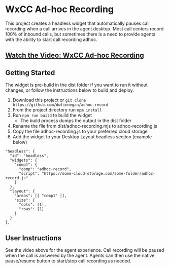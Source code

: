 # WxCC Ad-hoc Recording

This project creates a headless widget that automatically pauses call recording when a call arrives in the agent desktop.  Most call centers record 100% of inbound calls, but sometimes there is a need to provide agents with the ability to start call recording adhoc.


## [Watch the Video: WxCC Ad-hoc Recording](https://app.vidcast.io/share/c41fb68b-35ff-41ed-a002-72db2cb06803)

## Getting Started

The widget is pre-build in the dist folder if you want to run it without changes, or follow the instructions below to build and deploy.


1. Download this project or ```git clone https://github.com/dwfinnegan/adhoc-record```
2. From the project directory run ```npm install```
4. Run ```npm run build``` to build the widget
   - The build process dumps the output in the dist folder
5. Rename the file from dist/adhoc-recording.mjs to adhoc-recording.js 
6. Copy the file adhoc-recording.js to your preferred cloud storage
7. Add the widget to your Desktop Layout headless section (example below)

```
"headless": {
  "id": "headless",
  "widgets": {
    "comp1": {
      "comp": "adhoc-record",
      "script": "https://some-cloud-storage.com/some-folder/adhoc-record.js"
    }
  },
  "layout": {
    "areas": [[ "comp1" ]],
    "size": {
      "cols": [1],
      "rows": [1]
    }
  }
},
```

## User Instructions

See the video above for the agent experience.  Call recording will be paused when the call is answered by the agent.  Agents can then use the native pause/resume button to start/stop call recording as needed.